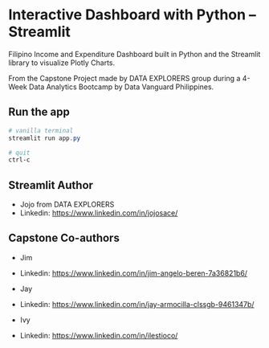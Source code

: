 # Interactive Dashboard with Python – Streamlit

Filipino Income and Expenditure Dashboard built in Python and the Streamlit library to visualize Plotly Charts.

From the Capstone Project made by DATA EXPLORERS group during a 4-Week Data Analytics Bootcamp by Data Vanguard Philippines.  

## Run the app
```Powershell
# vanilla terminal
streamlit run app.py

# quit
ctrl-c
```

## Streamlit Author

- Jojo from DATA EXPLORERS
- Linkedin: https://www.linkedin.com/in/jojosace/
 
## Capstone Co-authors

- Jim
- Linkedin: https://www.linkedin.com/in/jim-angelo-beren-7a36821b6/

- Jay
- Linkedin: https://www.linkedin.com/in/jay-armocilla-clssgb-9461347b/

- Ivy
- Linkedin: https://www.linkedin.com/in/ilestioco/

